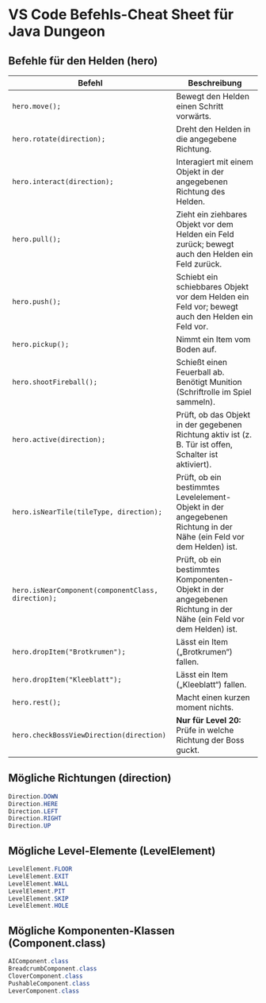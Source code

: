 # VS Code Befehls-Cheat Sheet für Java Dungeon

## Befehle für den Helden (hero)

| Befehl                                             | Beschreibung                                                                                                       |
|----------------------------------------------------| ------------------------------------------------------------------------------------------------------------------ |
| `hero.move();`                                     | Bewegt den Helden einen Schritt vorwärts.                                                                          |
| `hero.rotate(direction);`                          | Dreht den Helden in die angegebene Richtung.                                                                       |
| `hero.interact(direction);`                        | Interagiert mit einem Objekt in der angegebenen Richtung des Helden.                                               |
| `hero.pull();`                                     | Zieht ein ziehbares Objekt vor dem Helden ein Feld zurück; bewegt auch den Helden ein Feld zurück.                 |
| `hero.push();`                                     | Schiebt ein schiebbares Objekt vor dem Helden ein Feld vor; bewegt auch den Helden ein Feld vor.                   |
| `hero.pickup();`                                   | Nimmt ein Item vom Boden auf.                                                                                      |
| `hero.shootFireball();`                            | Schießt einen Feuerball ab. Benötigt Munition (Schriftrolle im Spiel sammeln).                                     |
| `hero.active(direction);`                          | Prüft, ob das Objekt in der gegebenen Richtung aktiv ist (z. B. Tür ist offen, Schalter ist aktiviert).            |
| `hero.isNearTile(tileType, direction);`            | Prüft, ob ein bestimmtes Levelelement-Objekt in der angegebenen Richtung in der Nähe (ein Feld vor dem Helden) ist.|
| `hero.isNearComponent(componentClass, direction);` | Prüft, ob ein bestimmtes Komponenten-Objekt in der angegebenen Richtung in der Nähe (ein Feld vor dem Helden) ist. |
| `hero.dropItem("Brotkrumen");`                     | Lässt ein Item („Brotkrumen“) fallen.                                                                              |
| `hero.dropItem("Kleeblatt");`                      | Lässt ein Item („Kleeblatt“) fallen.                                                                               |
| `hero.rest();`                                     | Macht einen kurzen moment nichts.                                                                                  |
| `hero.checkBossViewDirection(direction)`           | **Nur für Level 20:** Prüfe in welche Richtung der Boss guckt.                                                     |

<div style="page-break-after: always;"></div>

## Mögliche Richtungen (direction)

```java
Direction.DOWN
Direction.HERE
Direction.LEFT
Direction.RIGHT
Direction.UP
```

## Mögliche Level-Elemente (LevelElement)

```java
LevelElement.FLOOR
LevelElement.EXIT
LevelElement.WALL
LevelElement.PIT
LevelElement.SKIP
LevelElement.HOLE
```

## Mögliche Komponenten-Klassen (Component.class)

```java
AIComponent.class
BreadcrumbComponent.class
CloverComponent.class
PushableComponent.class
LeverComponent.class
```
